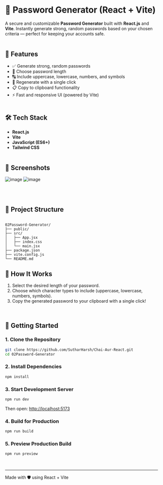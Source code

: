 # 🔐 Password Generator (React + Vite)

A secure and customizable **Password Generator** built with **React.js** and **Vite**. Instantly generate strong, random passwords based on your chosen criteria — perfect for keeping your accounts safe.
<br><br>

## 🚀 Features

- ✅ Generate strong, random passwords
- 🔢 Choose password length
- 🔠 Include uppercase, lowercase, numbers, and symbols
- 🔄 Regenerate with a single click
- 📋 Copy to clipboard functionality
- ⚡ Fast and responsive UI (powered by Vite)
<br><br>

## 🛠️ Tech Stack

- **React.js**
- **Vite**
- **JavaScript (ES6+)**
- **Tailwind CSS**
<br><br>

## 📸 Screenshots
![image](https://github.com/user-attachments/assets/c2409ab8-8498-4636-8936-7701b525ae13)
![image](https://github.com/user-attachments/assets/f04b52e6-a6bd-4d86-9d9e-a3a9be820e48)

<br><br>

## 📁 Project Structure

```

02Password-Generator/
├── public/
├── src/
│   ├── App.jsx
│   ├── index.css
│   └── main.jsx
├── package.json
├── vite.config.js
└── README.md

```

## 🔧 How It Works

1. Select the desired length of your password.
2. Choose which character types to include (uppercase, lowercase, numbers, symbols).
3. Copy the generated password to your clipboard with a single click!
<br>

## 🚀 Getting Started

### 1. Clone the Repository

```bash
git clone https://github.com/SutharHarsh/Chai-Aur-React.git
cd 02Password-Generator
```

### 2. Install Dependencies

```bash
npm install
```

### 3. Start Development Server

```bash
npm run dev
```

Then open: [http://localhost:5173](http://localhost:5173)

### 4. Build for Production

```bash
npm run build
```

### 5. Preview Production Build

```bash
npm run preview
```
<br>

---

Made with 🛡️ using React + Vite
